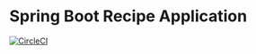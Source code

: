 # Spring Boot Recipe Application

[![CircleCI](https://circleci.com/gh/rsingh33/spring5-recipe-app.svg?style=svg)](https://circleci.com/gh/rsingh33/spring5-recipe-app)
